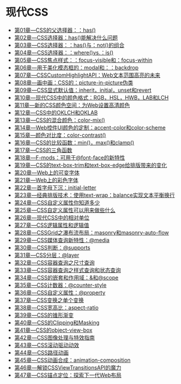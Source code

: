 
# 现代CSS

- [第01章—CSS的父选择器：：has()](./%E7%AC%AC01%E7%AB%A0%E2%80%94CSS%E7%9A%84%E7%88%B6%E9%80%89%E6%8B%A9%E5%99%A8%EF%BC%9A%EF%BC%9Ahas())
- [第02章—CSS选择器：has()能解决什么问题](./%E7%AC%AC02%E7%AB%A0%E2%80%94CSS%E9%80%89%E6%8B%A9%E5%99%A8%EF%BC%9Ahas()%E8%83%BD%E8%A7%A3%E5%86%B3%E4%BB%80%E4%B9%88%E9%97%AE%E9%A2%98)
- [第03章—CSS选择器：：has()与：not()的组合](./%E7%AC%AC03%E7%AB%A0%E2%80%94CSS%E9%80%89%E6%8B%A9%E5%99%A8%EF%BC%9A%EF%BC%9Ahas()%E4%B8%8E%EF%BC%9Anot()%E7%9A%84%E7%BB%84%E5%90%88)
- [第04章—CSS选择器：：where()vs.：is()](./%E7%AC%AC04%E7%AB%A0%E2%80%94CSS%E9%80%89%E6%8B%A9%E5%99%A8%EF%BC%9A%EF%BC%9Awhere()vs.%EF%BC%9Ais())
- [第05章—CSS焦点样式：：focus-visible和：focus-within](./%E7%AC%AC05%E7%AB%A0%E2%80%94CSS%E7%84%A6%E7%82%B9%E6%A0%B7%E5%BC%8F%EF%BC%9A%EF%BC%9Afocus-visible%E5%92%8C%EF%BC%9Afocus-within)
- [第06章—用于美化模态框的：modal和：：backdrop](./%E7%AC%AC06%E7%AB%A0%E2%80%94%E7%94%A8%E4%BA%8E%E7%BE%8E%E5%8C%96%E6%A8%A1%E6%80%81%E6%A1%86%E7%9A%84%EF%BC%9Amodal%E5%92%8C%EF%BC%9A%EF%BC%9Abackdrop)
- [第07章—CSSCustomHighlightAPI：Web文本范围高亮的未来](./%E7%AC%AC07%E7%AB%A0%E2%80%94CSSCustomHighlightAPI%EF%BC%9AWeb%E6%96%87%E6%9C%AC%E8%8C%83%E5%9B%B4%E9%AB%98%E4%BA%AE%E7%9A%84%E6%9C%AA%E6%9D%A5)
- [第08章—画中画：CSS的：picture-in-picture伪类](./%E7%AC%AC08%E7%AB%A0%E2%80%94%E7%94%BB%E4%B8%AD%E7%94%BB%EF%BC%9ACSS%E7%9A%84%EF%BC%9Apicture-in-picture%E4%BC%AA%E7%B1%BB)
- [第09章—CSS显式默认值：inherit，initial，unset和revert](./%E7%AC%AC09%E7%AB%A0%E2%80%94CSS%E6%98%BE%E5%BC%8F%E9%BB%98%E8%AE%A4%E5%80%BC%EF%BC%9Ainherit%EF%BC%8Cinitial%EF%BC%8Cunset%E5%92%8Crevert)
- [第10章—现代CSS中的颜色格式：RGB，HSL，HWB，LAB和LCH](./%E7%AC%AC10%E7%AB%A0%E2%80%94%E7%8E%B0%E4%BB%A3CSS%E4%B8%AD%E7%9A%84%E9%A2%9C%E8%89%B2%E6%A0%BC%E5%BC%8F%EF%BC%9ARGB%EF%BC%8CHSL%EF%BC%8CHWB%EF%BC%8CLAB%E5%92%8CLCH)
- [第11章—新的CSS颜色空间：为Web设置高清颜色](./%E7%AC%AC11%E7%AB%A0%E2%80%94%E6%96%B0%E7%9A%84CSS%E9%A2%9C%E8%89%B2%E7%A9%BA%E9%97%B4%EF%BC%9A%E4%B8%BAWeb%E8%AE%BE%E7%BD%AE%E9%AB%98%E6%B8%85%E9%A2%9C%E8%89%B2)
- [第12章—CSS中的OKLCH和OKLAB](./%E7%AC%AC12%E7%AB%A0%E2%80%94CSS%E4%B8%AD%E7%9A%84OKLCH%E5%92%8COKLAB)
- [第13章—CSS的混合颜色：color-mix()](./%E7%AC%AC13%E7%AB%A0%E2%80%94CSS%E7%9A%84%E6%B7%B7%E5%90%88%E9%A2%9C%E8%89%B2%EF%BC%9Acolor-mix())
- [第14章—Web控件UI颜色的定制：accent-color和color-scheme](./%E7%AC%AC14%E7%AB%A0%E2%80%94Web%E6%8E%A7%E4%BB%B6UI%E9%A2%9C%E8%89%B2%E7%9A%84%E5%AE%9A%E5%88%B6%EF%BC%9Aaccent-color%E5%92%8Ccolor-scheme)
- [第15章—颜色对比度：color-contrast()](./%E7%AC%AC15%E7%AB%A0%E2%80%94%E9%A2%9C%E8%89%B2%E5%AF%B9%E6%AF%94%E5%BA%A6%EF%BC%9Acolor-contrast())
- [第16章—CSS的比较函数：min()，max()和clamp()](./%E7%AC%AC16%E7%AB%A0%E2%80%94CSS%E7%9A%84%E6%AF%94%E8%BE%83%E5%87%BD%E6%95%B0%EF%BC%9Amin()%EF%BC%8Cmax()%E5%92%8Cclamp())
- [第17章—CSS的三角函数](./%E7%AC%AC17%E7%AB%A0%E2%80%94CSS%E7%9A%84%E4%B8%89%E8%A7%92%E5%87%BD%E6%95%B0)
- [第18章—F-mods：可用于@font-face的新特性](./%E7%AC%AC18%E7%AB%A0%E2%80%94F-mods%EF%BC%9A%E5%8F%AF%E7%94%A8%E4%BA%8E%40font-face%E7%9A%84%E6%96%B0%E7%89%B9%E6%80%A7)
- [第19章—CSS的text-box-trim和text-box-edge给排版带来的变化](./%E7%AC%AC19%E7%AB%A0%E2%80%94CSS%E7%9A%84text-box-trim%E5%92%8Ctext-box-edge%E7%BB%99%E6%8E%92%E7%89%88%E5%B8%A6%E6%9D%A5%E7%9A%84%E5%8F%98%E5%8C%96)
- [第20章—Web上的可变字体](./%E7%AC%AC20%E7%AB%A0%E2%80%94Web%E4%B8%8A%E7%9A%84%E5%8F%AF%E5%8F%98%E5%AD%97%E4%BD%93)
- [第21章—Web上的彩色字体](./%E7%AC%AC21%E7%AB%A0%E2%80%94Web%E4%B8%8A%E7%9A%84%E5%BD%A9%E8%89%B2%E5%AD%97%E4%BD%93)
- [第22章—首字母下沉：initial-letter](./%E7%AC%AC22%E7%AB%A0%E2%80%94%E9%A6%96%E5%AD%97%E6%AF%8D%E4%B8%8B%E6%B2%89%EF%BC%9Ainitial-letter)
- [第23章—经典排版技术：使用text-wrap：balance实现文本平衡换行](./%E7%AC%AC23%E7%AB%A0%E2%80%94%E7%BB%8F%E5%85%B8%E6%8E%92%E7%89%88%E6%8A%80%E6%9C%AF%EF%BC%9A%E4%BD%BF%E7%94%A8text-wrap%EF%BC%9Abalance%E5%AE%9E%E7%8E%B0%E6%96%87%E6%9C%AC%E5%B9%B3%E8%A1%A1%E6%8D%A2%E8%A1%8C)
- [第24章—CSS自定义属性你知道多少](./%E7%AC%AC24%E7%AB%A0%E2%80%94CSS%E8%87%AA%E5%AE%9A%E4%B9%89%E5%B1%9E%E6%80%A7%E4%BD%A0%E7%9F%A5%E9%81%93%E5%A4%9A%E5%B0%91)
- [第25章—CSS自定义属性可以用来做些什么](./%E7%AC%AC25%E7%AB%A0%E2%80%94CSS%E8%87%AA%E5%AE%9A%E4%B9%89%E5%B1%9E%E6%80%A7%E5%8F%AF%E4%BB%A5%E7%94%A8%E6%9D%A5%E5%81%9A%E4%BA%9B%E4%BB%80%E4%B9%88)
- [第26章—现代CSS中的相对单位](./%E7%AC%AC26%E7%AB%A0%E2%80%94%E7%8E%B0%E4%BB%A3CSS%E4%B8%AD%E7%9A%84%E7%9B%B8%E5%AF%B9%E5%8D%95%E4%BD%8D)
- [第27章—CSS逻辑属性和逻辑值](./%E7%AC%AC27%E7%AB%A0%E2%80%94CSS%E9%80%BB%E8%BE%91%E5%B1%9E%E6%80%A7%E5%92%8C%E9%80%BB%E8%BE%91%E5%80%BC)
- [第28章—CSSGrid之瀑布流布局：masonry和masonry-auto-flow](./%E7%AC%AC28%E7%AB%A0%E2%80%94CSSGrid%E4%B9%8B%E7%80%91%E5%B8%83%E6%B5%81%E5%B8%83%E5%B1%80%EF%BC%9Amasonry%E5%92%8Cmasonry-auto-flow)
- [第29章—CSS媒体查询新特性：@media](./%E7%AC%AC29%E7%AB%A0%E2%80%94CSS%E5%AA%92%E4%BD%93%E6%9F%A5%E8%AF%A2%E6%96%B0%E7%89%B9%E6%80%A7%EF%BC%9A%40media)
- [第30章—CSS判断：@supports](./%E7%AC%AC30%E7%AB%A0%E2%80%94CSS%E5%88%A4%E6%96%AD%EF%BC%9A%40supports)
- [第31章—CSS分层：@layer](./%E7%AC%AC31%E7%AB%A0%E2%80%94CSS%E5%88%86%E5%B1%82%EF%BC%9A%40layer)
- [第32章—CSS容器查询之尺寸查询](./%E7%AC%AC32%E7%AB%A0%E2%80%94CSS%E5%AE%B9%E5%99%A8%E6%9F%A5%E8%AF%A2%E4%B9%8B%E5%B0%BA%E5%AF%B8%E6%9F%A5%E8%AF%A2)
- [第33章—CSS容器查询之样式查询和状态查询](./%E7%AC%AC33%E7%AB%A0%E2%80%94CSS%E5%AE%B9%E5%99%A8%E6%9F%A5%E8%AF%A2%E4%B9%8B%E6%A0%B7%E5%BC%8F%E6%9F%A5%E8%AF%A2%E5%92%8C%E7%8A%B6%E6%80%81%E6%9F%A5%E8%AF%A2)
- [第34章—CSS的嵌套和作用域：&和@scope](./%E7%AC%AC34%E7%AB%A0%E2%80%94CSS%E7%9A%84%E5%B5%8C%E5%A5%97%E5%92%8C%E4%BD%9C%E7%94%A8%E5%9F%9F%EF%BC%9A%26%E5%92%8C%40scope)
- [第35章—CSS计数器：@counter-style](./%E7%AC%AC35%E7%AB%A0%E2%80%94CSS%E8%AE%A1%E6%95%B0%E5%99%A8%EF%BC%9A%40counter-style)
- [第36章—CSS自定义属性：@property](./%E7%AC%AC36%E7%AB%A0%E2%80%94CSS%E8%87%AA%E5%AE%9A%E4%B9%89%E5%B1%9E%E6%80%A7%EF%BC%9A%40property)
- [第37章—CSS变换之单个变换](./%E7%AC%AC37%E7%AB%A0%E2%80%94CSS%E5%8F%98%E6%8D%A2%E4%B9%8B%E5%8D%95%E4%B8%AA%E5%8F%98%E6%8D%A2)
- [第38章—CSS宽高比：aspect-ratio](./%E7%AC%AC38%E7%AB%A0%E2%80%94CSS%E5%AE%BD%E9%AB%98%E6%AF%94%EF%BC%9Aaspect-ratio)
- [第39章—CSS的锥形渐变](./%E7%AC%AC39%E7%AB%A0%E2%80%94CSS%E7%9A%84%E9%94%A5%E5%BD%A2%E6%B8%90%E5%8F%98)
- [第40章—CSS的Clipping和Masking](./%E7%AC%AC40%E7%AB%A0%E2%80%94CSS%E7%9A%84Clipping%E5%92%8CMasking)
- [第41章—CSS的object-view-box](./%E7%AC%AC41%E7%AB%A0%E2%80%94CSS%E7%9A%84object-view-box)
- [第42章—CSS图像处理与特效指南](./%E7%AC%AC42%E7%AB%A0%E2%80%94CSS%E5%9B%BE%E5%83%8F%E5%A4%84%E7%90%86%E4%B8%8E%E7%89%B9%E6%95%88%E6%8C%87%E5%8D%97)
- [第43章—CSS滚动驱动动效](./%E7%AC%AC43%E7%AB%A0%E2%80%94CSS%E6%BB%9A%E5%8A%A8%E9%A9%B1%E5%8A%A8%E5%8A%A8%E6%95%88)
- [第44章—CSS路径动画](./%E7%AC%AC44%E7%AB%A0%E2%80%94CSS%E8%B7%AF%E5%BE%84%E5%8A%A8%E7%94%BB)
- [第45章—CSS动画合成：animation-composition](./%E7%AC%AC45%E7%AB%A0%E2%80%94CSS%E5%8A%A8%E7%94%BB%E5%90%88%E6%88%90%EF%BC%9Aanimation-composition)
- [第46章—解锁CSSViewTransitionsAPI的魔力](./%E7%AC%AC46%E7%AB%A0%E2%80%94%E8%A7%A3%E9%94%81CSSViewTransitionsAPI%E7%9A%84%E9%AD%94%E5%8A%9B)
- [第47章—CSS锚点定位：探索下一代Web布局](./%E7%AC%AC47%E7%AB%A0%E2%80%94CSS%E9%94%9A%E7%82%B9%E5%AE%9A%E4%BD%8D%EF%BC%9A%E6%8E%A2%E7%B4%A2%E4%B8%8B%E4%B8%80%E4%BB%A3Web%E5%B8%83%E5%B1%80)

